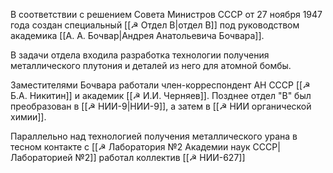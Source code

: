 
В соответствии с решением Совета Министров СССР от 27 ноября 1947 года создан специальный [[☭ Отдел В|отдел В]] под руководством академика [[А. А. Бочвар|Андрея Анатольевича Бочвара]]. 

В задачи отдела входила разработка технологии получения металлического плутония и деталей из него для атомной бомбы. 

Заместителями Бочвара работали член-корреспондент АН СССР [[☭ Б.А. Никитин]] и академик [[☭ И.И. Черняев]]. Позднее отдел "В" был преобразован в [[☭ НИИ-9|НИИ-9]], а затем в [[☭ НИИ органической химии]]. 

Параллельно над технологией получения металлического урана в тесном контакте с [[☭ Лаборатория №2 Академии наук СССР|Лабораторией №2]] работал коллектив [[☭ НИИ-627]] 